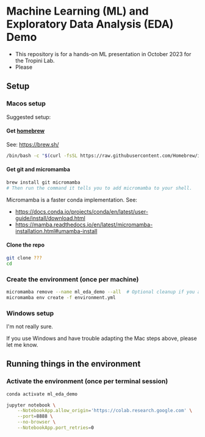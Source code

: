 # Machine Learning (ML) and Exploratory Data Analysis (EDA) Demo

* This repository is for a hands-on ML presentation in October 2023 for the Tropini Lab.
* Please 

## Setup

### Macos setup

Suggested setup:

#### Get [homebrew](https://brew.sh/)

See: https://brew.sh/
```bash
/bin/bash -c "$(curl -fsSL https://raw.githubusercontent.com/Homebrew/install/HEAD/install.sh)"
```

#### Get git and micromamba

```bash
brew install git micromamba
# Then run the command it tells you to add micromamba to your shell.
```

Micromamba is a faster conda implementation.  See: 
* https://docs.conda.io/projects/conda/en/latest/user-guide/install/download.html
* https://mamba.readthedocs.io/en/latest/micromamba-installation.html#umamba-install


#### Clone the repo

```bash
git clone ???
cd
```

### Create the environment (once per machine)

```bash
micromamba remove --name ml_eda_demo --all  # Optional cleanup if you already did this.
micromamba env create -f environment.yml
```

### Windows setup

I'm not really sure.

If you use Windows and have trouble adapting the Mac steps above, please let me know.


## Running things in the environment

### Activate the environment (once per terminal session)

```bash
conda activate ml_eda_demo
```

```bash
jupyter notebook \
    --NotebookApp.allow_origin='https://colab.research.google.com' \
    --port=8888 \
    --no-browser \
    --NotebookApp.port_retries=0
```

